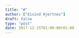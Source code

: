 ```yaml
---
title: "#"
author: ["Eivind Hjertnes"]
draft: false
type: "post"
date: 2017-12-15T01:00:00+01:00
---
```


